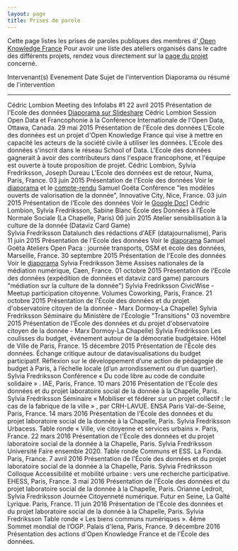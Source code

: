 ```yaml
---
layout: page
title: Prises de parole
---
```


Cette page listes les prises de paroles publiques des membres d'[ Open
Knowledge France](France "wikilink") Pour avoir une liste des ateliers
organisés dans le cadre des différents projets, rendez vous directement
sur la [ page du projet](:Category:Projets "wikilink") concerné.

  Intervenant(s)                                      Evenement                                                                                                                                                 Date                Sujet de l'intervention                                                                                                                                                                                                                             Diaporama ou résumé de l'intervention
  --------------------------------------------------- --------------------------------------------------------------------------------------------------------------------------------------------------------- ------------------- --------------------------------------------------------------------------------------------------------------------------------------------------------------------------------------------------------------------------------------------------- ---------------------------------------------------------------------------------------------------------------------------------------------------------------------------------------------------------------------------------------------------------------------------------------------------------------------------------------------------------
  Cédric Lombion                                      Meeting des Infolabs \#1                                                                                                                                  22 avril 2015       Présentation de l'Ecole des données                                                                                                                                                                                                                 [Diaporama sur Slideshare](http://fr.slideshare.net/clombion/prsentation-de-lecole-des-donnees-infolab)
  Cédric Lombion                                      Session Open Data et Francophonie à la Conférence Internationale de l'Open Data, Ottawa, Canada.                                                          29 mai 2015         Présentation de l'Ecole des données                                                                                                                                                                                                                 L'Ecole des données est un projet d'Open Knowledge France qui vise à mettre en capacité les acteurs de la société civile à utiliser les données. L'Ecole des données s'inscrit dans le réseau School of Data. L'Ecole des données gagnerait à avoir des contributeurs dans l'espace francophone, et l'équipe est ouverte à toute proposition de projet.
  Cédric Lombion, Sylvia Fredriksson, Joseph Dureau   L'Ecole des données est de retour, Numa, Paris, France.                                                                                                   03 juin 2015        Présentation de l'Ecole des données                                                                                                                                                                                                                 Voir le [diaporama](http://fr.slideshare.net/clombion/prsentation-ecole-des-donnes-au-numa-3-juin-2014) et le [compte-rendu](http://fr.slideshare.net/clombion/prsentation-ecole-des-donnes-au-numa-3-juin-2014)
  Samuel Goëta                                        Conférence "les modèles ouverts de valorisation de la donnée", Innovative City, Nice, France.                                                             03 juin 2015        Présentation de l'Ecole des données                                                                                                                                                                                                                 Voir le [Google Doc](https://docs.google.com/presentation/d/1Ak_1zDgC4nZ0ig1Ktrej5ntGmZb9EJ7YRm1LXC1uxe0/edit?usp=sharing)]
  Cédric Lombion, Sylvia Fredriksson, Sabine Blanc    École des Données à l’École Normale Sociale (La Chapelle, Paris)                                                                                          06 juin 2015        Atelier sensibilisation à la culture de la donnée (Dataviz Card Game)                                                                                                                                                                               
  Sylvia Fredriksson                                  Datalunch des rédactions d'AEF (datajournalisme), Paris                                                                                                   11 juin 2015        Présentation de l'Ecole des données                                                                                                                                                                                                                 Voir le [diaporama](http://fr.slideshare.net/clombion/prsentation-ecole-des-donnes-au-numa-3-juin-2014)
  Samuel Goëta                                        Ateliers Open Paca : journée transports, OSM et école des données, Marseille, France.                                                                     30 septembre 2015   Présentation de l'Ecole des données                                                                                                                                                                                                                 Voir le [diaporama](https://docs.google.com/presentation/d/1aQVtsOkMt33mt9_0d0IUhaUG2xGrvmf6oWfO91LTkag/edit?usp=sharing)
  Sylvia Fredriksson                                  3ème Assises nationales de la médiation numérique, Caen, France.                                                                                          01 octobre 2015     Présentation de l'Ecole des données (expédition de données et dataviz card game) parcours "médiation sur la culture de la donnée")
  Sylvia Fredriksson                                  CivicWise - Meetup participation citoyenne. Volumes Coworking, Paris, France.                                                                             21 octobre 2015     Présentation de l'École des données et du projet d'observatoire citoyen de la donnée - Marx Dormoy-La Chapelle)
  Sylvia Fredriksson                                  Séminaire du Ministère de l'Écologie "Transitions"                                                                                                        03 novembre 2015    Présentation de l'École des données et du projet d'observatoire citoyen de la donnée - Marx Dormoy-La Chapelle)
  Sylvia Fredriksson                                  Les coulisses du budget, événement autour de la démocratie budgétaire. Hôtel de Ville de Paris, France.                                                   15 décembre 2015    Présentation de l'École des données. Échange critique autour de datavisualisations du budget participatif. Réflexion sur le développement d’une action de pédagogie de budget à Paris, à l’échelle locale (d’un arrondissement ou d’un quartier).
  Sylvia Fredriksson                                  Conférence « Du code libre au code de conduite solidaire » . IAE, Paris, France.                                                                          10 mars 2016        Présentation de l'École des données et du projet laboratoire social de la donnée à la Chapelle, Paris.
  Sylvia Fredriksson                                  Séminaire « Mobiliser et fédérer sur un projet collectif : le cas de la fabrique de la ville » , par CRH-LAVUE. ENSA Paris Val-de-Seine, Paris, France.   14 mars 2016        Présentation de l'École des données et du projet laboratoire social de la donnée à la Chapelle, Paris.
  Sylvia Fredriksson                                  Urbacess. Table ronde « Ville, vie citoyenne et services urbains ». Paris, France.                                                                        22 mars 2016        Présentation de l'École des données et du projet laboratoire social de la donnée à la Chapelle, Paris.
  Sylvia Fredriksson                                  Université Faire ensemble 2020. Table ronde Communs et ESS. La Fonda. Paris, France.                                                                      7 avril 2016        Présentation de l'École des données et du projet laboratoire social de la donnée à la Chapelle, Paris.
  Sylvia Fredriksson                                  Colloque Accessibilité et mobilité urbaine : vers une recherche participative. EHESS, Paris, France.                                                      3 mai 2016          Présentation de l'École des données et du projet laboratoire social de la donnée à la Chapelle, Paris.
  Orianne Ledroit, Sylvia Fredriksson                 Journée Citoyenneté numérique. Futur en Seine, La Gaîté Lyrique. Paris, France.                                                                           11 juin 2016        Présentation de l'École des données et du projet laboratoire social de la donnée à la Chapelle, Paris.
  Sylvia Fredriksson                                  Table ronde « Les biens communs numériques ». 4ème Sommet mondial de l’OGP. Palais d'Iena, Paris, France.                                                 9 décembre 2016     Présentation des actions d'Open Knowledge France et de l'École des données.


